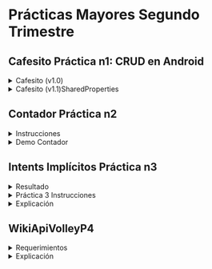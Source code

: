 # Prácticas Mayores Segundo Trimestre

## Cafesito Práctica n1: CRUD en Android

<details>
  <summary>Cafesito (v1.0)</summary>

![Democafesito](https://media.giphy.com/media/Zx9ZcMmvuyMi4Zelk4/giphy.gif)
</details>


<details>
  <summary>Cafesito (v1.1)SharedProperties</summary>

![preferences](https://media.giphy.com/media/8LyxgapqBqkhpQSZ7S/giphy.gif)
</details>

## Contador Práctica n2
<details>
<summary>Instrucciones</summary>

- Toast: Se mostrará un mensaje Toast con la cuenta actual.
- Count: Sumara uno a la actual cuenta.
- El sistema debe de recordar el último número en contar. 
- Si es la primera vez empieza en 0.
- Ampliación: 
  - Incluir botón “CERO” para reiniciar la cuenta.
  - El título del activity será: Hello + Nombre

![Imgur](https://i.imgur.com/VSQrxDl.png)

</details>

<details>
  <summary>Demo Contador</summary>

  
</details>

## Intents Implícitos Práctica n3

<details>
<summary>Resultado</summary>

![gif](https://media.giphy.com/media/YKDZ7QXoBX19PUlgZq/giphy.gif)
</details>



<details>
<summary>Práctica 3 Instrucciones</summary>

  En esta práctica, tenéis que crear una aplicación que envía un intent implícito para realizar cada una de las siguientes tareas:
    • Abrir una URL en un navegador web.
    • Abrir una ubicación en un mapa.
    • Compartir texto.

  Compartir (enviar información a otras personas a través del correo electrónico o las redes sociales) es una característica popular en muchas aplicaciones. Para la acción de compartir, usa ShareCompat.IntentBuilder, lo que facilita la creación de una intención implícita para compartir datos.

  Como actividad de ampliación podéis crear un receptor con un intent simple que acepta un intent implícito para una acción específica.

</details>

<details>
<summary>Explicación</summary>

Esta práctica consta de dos proyectos o apps en Android.
  1. ImplicitIntentsPractica 3: Aplicación que lanza 3 tipos distintos de Intents
  2. IntentReceiverPractica 3: Una aplicación que recibe Intents que lanzan URL
     1. Muestra la URL contenida en el Intent
     2. Da la opción de lanzar el enlace en un vagegador

1. Creamos Layout con 3 EditText + 3 Button
   1. LinearLayout con orientación vertical
   2. [Extra] Añado un estilo con fuente personalizada
      1. res>new>resourcefile>font
      2. Añado la fuente satisfy.ttf a res>font
      3. Creo un estilo en styles.xml
      ```xml
          <style name="shareText">
            <item name="fontFamily">@font/Satisfy</item>
            <item name="android:textSize">25sp</item>
            <item name="android:textStyle">bold</item>
            <item name="android:gravity">center</item>
          </style>
      ```
      1. Añado el estilo en el EditText
        ```xml
        style="@style/shareText"
        ```
   3. Añado listener en cada botón usando el atributo onClick
    ```xml
      <Button
        android:onClick="shareText"
      />
    ```
2. Creo variable de clase y referencio el View
3. Implemento el método referenciado en onClick
   ```java
    public void visitWebSite(View view) {
        String url = mWebSiteEditText.getText().toString(); //Obtengo el String del EditText
        Uri websiteUri = Uri.parse(url); //parseo a URL
        //Creación de Intent Implícito
        Intent intent = new Intent(Intent.ACTION_VIEW //especificamos una acción
                ,websiteUri); //especificamos datos requeridos para la acción

        if(intent.resolveActivity(getPackageManager())!= null){ //nos aseguramos de que haya alguna Activity que pueda resolver nuestro Intent Implicito
            startActivity(intent); //si existe al menos una Activity que pueda manejar el Intent, se lanza
        }else{
            Log.d(TAG, "No hay navegador disponible");
        }
    }
   ```
4. Implemento el Intent para abir localización en google maps. El Intent tiene la misma acción. Sólo cambia el string que le pasamos en la petición
   ```java
    Uri locUri = Uri.parse( //parseamos la localización
                "geo:0,0?q=" //geo search query
                + location //se añade el texto a la peticón
        );
   ```
5. Implemento shareText(). Un intent que me permite compartir texto con las aplicaciones disponibles que puedan usarlo.
Me valgo de la clase ShareCompat.IntentBuilder.

IntentReceiverPractica3

  Una aplicación que, cuando está abierta, permite recibir URLs lanzadas desde otro Intent

  1. Preparación del layout
  2. Creación del intent-filter. Vemos que nuestra aplicación sólo abrirá direcciones con protocolo https y que pertenezca
  al dominio "eduardado.github.io", de lo contrario serán recogidas por el navegador por defecto del móvil.
  ```xml
    <intent-filter >
        <action android:name="android.intent.action.VIEW" />
        <category android:name="android.intent.category.DEFAULT" />
        <category android:name="android.intent.category.BROWSABLE" />
        <data
                android:scheme="https"
                android:host="eduardado.github.io" />
    </intent-filter>
  ```
  3. Implementar la recogida del Intent

  ```java
    Intent intent = getIntent();
          Uri uri = intent.getData();
          if (uri != null) {
              String uriString = uri.toString();
              mWebSiteEditText.setText(uriString);

          }
  ```


</details>

## WikiApiVolleyP4

<details>
<summary>Requerimientos</summary>

   1. Crear un listado (con un objeto personalizado: nombre, código, descripción, etc.) 
   usando RecycledView. 
   2. Usar Glide para mostrar imágenes dentro del listado: Usando http y https. 
   3. Implementar para ambos el método OnClick. 
   4. Al acceder al detalle de cada uno de los elementos realizar una búsqueda dentro de la 
   Wikipedia usando su API REST para buscar resultados relacionados con el detalle. 
   https://es.wikipedia.org/w/api.php?action=query&list=search&srsearch=%TEXTO_BUS
   QUEDA%&format=json.
   5. Implementar un botón que genere una notificación con alguna propiedad del objeto 
   que tengamos en el detalle.

</details>

<details>
<summary>Explicación</summary>

1. Creo el dataset.
   1. Modelo: Animal
   2. Dataset: Simulo acceso a una BD con la clase DatasetAnimales 
2. Creo adaptador
   1. 
</details>